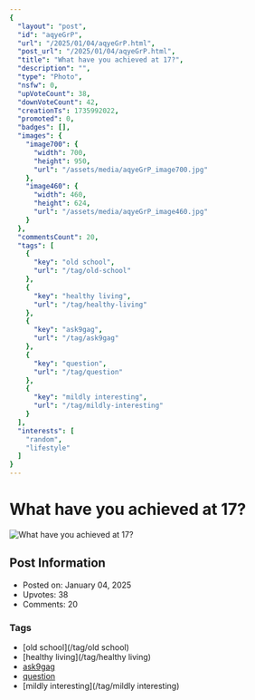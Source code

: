 ```yaml
---
{
  "layout": "post",
  "id": "aqyeGrP",
  "url": "/2025/01/04/aqyeGrP.html",
  "post_url": "/2025/01/04/aqyeGrP.html",
  "title": "What have you achieved at 17?",
  "description": "",
  "type": "Photo",
  "nsfw": 0,
  "upVoteCount": 38,
  "downVoteCount": 42,
  "creationTs": 1735992022,
  "promoted": 0,
  "badges": [],
  "images": {
    "image700": {
      "width": 700,
      "height": 950,
      "url": "/assets/media/aqyeGrP_image700.jpg"
    },
    "image460": {
      "width": 460,
      "height": 624,
      "url": "/assets/media/aqyeGrP_image460.jpg"
    }
  },
  "commentsCount": 20,
  "tags": [
    {
      "key": "old school",
      "url": "/tag/old-school"
    },
    {
      "key": "healthy living",
      "url": "/tag/healthy-living"
    },
    {
      "key": "ask9gag",
      "url": "/tag/ask9gag"
    },
    {
      "key": "question",
      "url": "/tag/question"
    },
    {
      "key": "mildly interesting",
      "url": "/tag/mildly-interesting"
    }
  ],
  "interests": [
    "random",
    "lifestyle"
  ]
}
---
```


# What have you achieved at 17?

![What have you achieved at 17?](/assets/media/aqyeGrP_image700.jpg)

## Post Information

- Posted on: January 04, 2025
- Upvotes: 38
- Comments: 20

### Tags

- [old school](/tag/old school)
- [healthy living](/tag/healthy living)
- [ask9gag](/tag/ask9gag)
- [question](/tag/question)
- [mildly interesting](/tag/mildly interesting)
